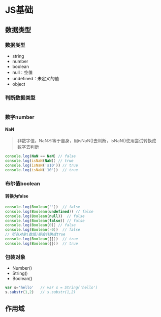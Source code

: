 # JS基础

## 数据类型
### 数据类型
- string
- number
- boolean
- null：空值
- undefined：未定义的值
- object

### 判断数据类型
```javascript
```

### 数字number
#### NaN
> 非数字值，NaN不等于自身，用isNaN()去判断，isNaN()使用尝试转换成数字去判断
```javascript
console.log(NaN == NaN) // false
console.log(isNaN(NaN)) // true
console.log(isNaN('s10')) // true
console.log(isNaN('10'))  // true
```

### 布尔值boolean
#### 转换为false
```javascript
console.log(Boolean(''))  // false
console.log(Boolean(undefined)) // false
console.log(Boolean(null))  // false
console.log(Boolean(false)) // false
console.log(Boolean(0)) // false
console.log(Boolean(-0))  // false
// 所有对象(数组)都会转换成true
console.log(Boolean([]))  // true
console.log(Boolean({}))  // true
```

### 包装对象
- Number()
- String()
- Boolean()

```javascript
var s='hello'   // var s = String('hello')
s.substr(1,2)   // s.substr(1,2)
```

## 作用域



